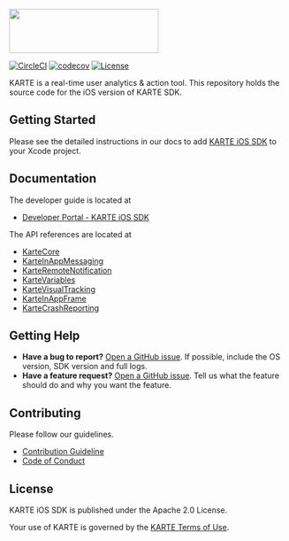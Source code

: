 <a href="https://karte.io"><img src="https://karte.io/assets/images/common/logo_black.svg" width="270" height="80"></img></a>

[![CircleCI](https://dl.circleci.com/status-badge/img/gh/plaidev/karte-ios-dev/tree/develop.svg?style=shield&circle-token=5f3ac2eca27be274678628d8756814b959bdc0b1)](https://dl.circleci.com/status-badge/redirect/gh/plaidev/karte-ios-dev/tree/develop)
[![codecov](https://codecov.io/gh/plaidev/karte-ios-sdk/branch/master/graph/badge.svg)](https://codecov.io/gh/plaidev/karte-ios-sdk)
[![License](https://img.shields.io/badge/license-Apache%202-blue)](https://github.com/plaidev/karte-ios-sdk/blob/master/LICENSE)

KARTE is a real-time user analytics & action tool.
This repository holds the source code for the iOS version of KARTE SDK.

## Getting Started
Please see the detailed instructions in our docs to add [KARTE iOS SDK](https://developers.karte.io/docs/ios-sdk-v2) to your Xcode project.

## Documentation
The developer guide is located at
- [Developer Portal - KARTE iOS SDK](https://developers.karte.io/docs/ios-sdk-v2)

The API references are located at
- [KarteCore](https://plaidev.github.io/karte-sdk-docs/ios/latest/KarteCore/index.html)
- [KarteInAppMessaging](https://plaidev.github.io/karte-sdk-docs/ios/latest/KarteInAppMessaging/index.html)
- [KarteRemoteNotification](https://plaidev.github.io/karte-sdk-docs/ios/latest/KarteRemoteNotification/index.html)
- [KarteVariables](https://plaidev.github.io/karte-sdk-docs/ios/latest/KarteVariables/index.html)
- [KarteVisualTracking](https://plaidev.github.io/karte-sdk-docs/ios/latest/KarteVisualTracking/index.html)
- [KarteInAppFrame](https://plaidev.github.io/karte-sdk-docs/ios/latest/KarteInAppFrame/index.html)
- [KarteCrashReporting](https://plaidev.github.io/karte-sdk-docs/ios/latest/KarteCrashReporting/index.html)

## Getting Help
- **Have a bug to report?**
  [Open a GitHub issue](https://github.com/plaidev/karte-ios-sdk/issues/new?assignees=&labels=&template=bug_report.md). If possible, include the OS version, SDK version and full logs.
- **Have a feature request?**
  [Open a GitHub issue](https://github.com/plaidev/karte-ios-sdk/issues/new?assignees=&labels=&template=feature_request.md). Tell us what the feature should do and why you want the feature.

## Contributing

Please follow our guidelines.
 - [Contribution Guideline](https://github.com/plaidev/karte-ios-sdk/blob/master/CONTRIBUTING.md)
 - [Code of Conduct](https://github.com/plaidev/karte-ios-sdk/blob/master/CODE_OF_CONDUCT.md)

## License
KARTE iOS SDK is published under the Apache 2.0 License.

Your use of KARTE is governed by the [KARTE Terms of Use](https://karte.io/legal/terms-of-use-en.html).
